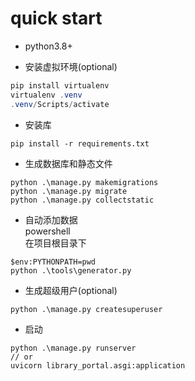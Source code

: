 # quick start
* python3.8+

* 安装虚拟环境(optional)
```powershell
pip install virtualenv
virtualenv .venv
.venv/Scripts/activate
```
* 安装库
```shell
pip install -r requirements.txt
```
* 生成数据库和静态文件
```
python .\manage.py makemigrations  
python .\manage.py migrate
python .\manage.py collectstatic
```
* 自动添加数据  
powershell  
在项目根目录下
```shell
$env:PYTHONPATH=pwd
python .\tools\generator.py
```
* 生成超级用户(optional)
```shell
python .\manage.py createsuperuser
```
* 启动
```shell
python .\manage.py runserver
// or
uvicorn library_portal.asgi:application
```